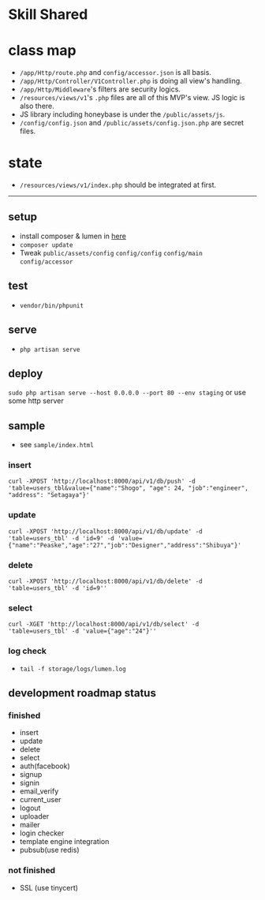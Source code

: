 # Skill Shared

# class map
- `/app/Http/route.php` and `config/accessor.json` is all basis.
- `/app/Http/Controller/V1Controller.php` is doing all view's handling.
- `/app/Http/Middleware`'s filters are security logics.
- `/resources/views/v1`'s `.php` files are all of this MVP's view. JS logic is also there.
- JS library including honeybase is under the `/public/assets/js`.
- `/config/config.json` and `/public/assets/config.json.php` are secret files.

# state
- `/resources/views/v1/index.php` should be integrated at first.


---

## setup
- install composer & lumen in [here](http://lumen.laravel.com/docs/installation#install-composer)
- `composer update`
- Tweak `public/assets/config` `config/config` `config/main` `config/accessor`

## test
- `vendor/bin/phpunit`

## serve
- `php artisan serve`

## deploy
`sudo php artisan serve --host 0.0.0.0 --port 80 --env staging`
or
use some http server

## sample
- see `sample/index.html`

### insert
`curl -XPOST 'http://localhost:8000/api/v1/db/push' -d 'table=users_tbl&value={"name":"Shogo", "age": 24, "job":"engineer", "address": "Setagaya"}'`
### update
`curl -XPOST 'http://localhost:8000/api/v1/db/update' -d 'table=users_tbl' -d 'id=9' -d 'value={"name":"Peaske","age":"27","job":"Designer","address":"Shibuya"}'`
### delete
`curl -XPOST 'http://localhost:8000/api/v1/db/delete' -d 'table=users_tbl' -d 'id=9''`
### select
`curl -XGET 'http://localhost:8000/api/v1/db/select' -d 'table=users_tbl' -d 'value={"age":"24"}''`


### log check
- `tail -f storage/logs/lumen.log`

## development roadmap status

### finished
- insert
- update
- delete
- select
- auth(facebook)
- signup
- signin
- email_verify
- current_user
- logout
- uploader
- mailer
- login checker
- template engine integration
- pubsub(use redis)

### not finished
- SSL (use tinycert)

